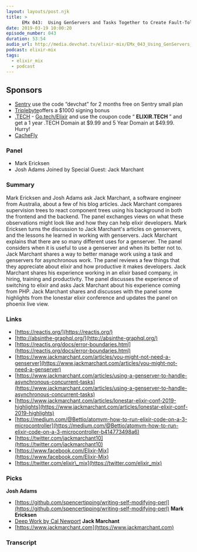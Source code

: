 ```yaml
---
layout: layouts/post.njk
title: >
      EMx 043:  Using GenServers and Tasks Together to Create Fault-Tolerant Apps with Jack Marchant
date: 2019-03-19 10:00:20
episode_number: 043
duration: 53:54
audio_url: http://media.devchat.tv/elixir-mix/EMx_043_Using_GenServers_and_Tasks_Together_to_Create_Fault-Tolerant_Apps_with_Jack_Marchant.mp3
podcast: elixir-mix
tags: 
  - elixir_mix
  - podcast
---
```


## **Sponsors**

- [Sentry](http://sentry.io/) use the code “devchat” for 2 months free on Sentry small plan
- [Triplebyte](https://triplebyte.com/elixir)offers a $1000 signing bonus
- [.TECH](https://get.tech/) - [Go.tech/Elixir](https://get.tech/?&coupon=ELIXIR.TECH&utm_source=Influencer&utm_medium=Podcast&utm_campaign=ElixirMix) and use the coupon code “ **ELIXIR.TECH** ” and get a 1 year .TECH Domain at $9.99 and 5 Year Domain at $49.99. Hurry!
- [CacheFly](https://www.cachefly.com/)

### **Panel**

- Mark Ericksen
- Josh Adams
Joined by Special Guest: Jack Marchant
### **Summary**
Mark Ericksen and Josh Adams ask Jack Marchant, a software engineer from Australia, about a few of his blog articles. Jack Marchant compares supervision trees to react component trees using his background in both the frontend and the backend. The panel exchanges views on what these observations might look like and how they can help elixir developers. Mark Ericksen turns the discussion to Jack Marchant's articles on genservers, and the lessons he learned in working with genservers. Jack Marchant explains that there are so many different uses for a genserver. The panel considers when it is useful to use a genserver and when its better not to. Jack Marchant shares a way to better manage work using a task and genservers for asynchronous work.&nbsp;The panel reviews a few things that they appreciate about elixir and how productive it makes developers. Jack Marchant shares his experience working in an elixir based company, in hiring, training and productivity. The panel discusses the experience of switching to elixir and asks Jack Marchant about his experience coming from PHP. Jack Marchant shares and discusses with the panel some highlights from the lonestar elixir conference and updates the panel on phoenix live view. 
### **Links**

- [https://reactjs.org/](https://reactjs.org/)
- [http://absinthe-graphql.org/](http://absinthe-graphql.org/)
- [https://reactjs.org/docs/error-boundaries.html](https://reactjs.org/docs/error-boundaries.html)
- [https://www.jackmarchant.com/articles/you-might-not-need-a-genserver](https://www.jackmarchant.com/articles/you-might-not-need-a-genserver)
- [https://www.jackmarchant.com/articles/using-a-genserver-to-handle-asynchronous-concurrent-tasks](https://www.jackmarchant.com/articles/using-a-genserver-to-handle-asynchronous-concurrent-tasks)
- [https://www.jackmarchant.com/articles/lonestar-elixir-conf-2019-highlights](https://www.jackmarchant.com/articles/lonestar-elixir-conf-2019-highlights)
- [https://medium.com/@Bettio/atomvm-how-to-run-elixir-code-on-a-3-microcontroller](https://medium.com/@Bettio/atomvm-how-to-run-elixir-code-on-a-3-microcontroller-b414773498a6)
- [https://twitter.com/jackmarchant10](https://twitter.com/jackmarchant10)
- [https://www.facebook.com/Elixir-Mix](https://www.facebook.com/Elixir-Mix)
- [https://twitter.com/elixir\_mix](https://twitter.com/elixir_mix)

### **Picks**
 **Josh Adams**
- [https://github.com/spencertipping/writing-self-modifying-perl](https://github.com/spencertipping/writing-self-modifying-perl)
**Mark Ericksen**
- [Deep Work by Cal Newport](https://www.amazon.com/Deep-Work-Focused-Success-Distracted/dp/1455586692/ref=sr_1_3?ie=UTF8&qid=1548462018&sr=8-1&linkCode=ll1&tag=devchattv-20&linkId=f06bfe7482dca8bb751ed6d7cc86e2ab&language=en_US)
**Jack Marchant**
- [https://www.jackmarchant.com](https://www.jackmarchant.com)


### Transcript


